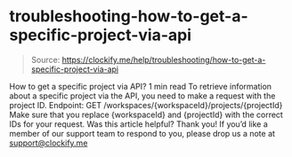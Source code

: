 # troubleshooting-how-to-get-a-specific-project-via-api

> Source: https://clockify.me/help/troubleshooting/how-to-get-a-specific-project-via-api

How to get a specific project via API?
1 min read
To retrieve information about a specific project via the API, you need to make a request with the project ID.
Endpoint:
GET /workspaces/{workspaceId}/projects/{projectId}
Make sure that you replace {workspaceId}
and {projectId}
with the correct IDs for your request.
Was this article helpful?
Thank you! If you’d like a member of our support team to respond to you, please drop us a note at support@clockify.me